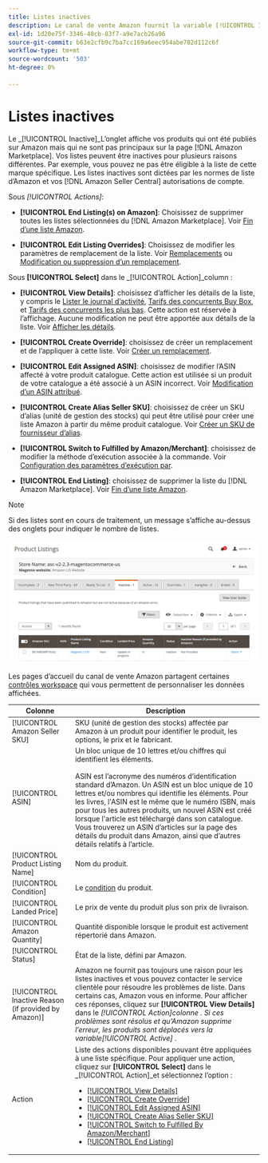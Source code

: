 ```yaml
---
title: Listes inactives
description: Le canal de vente Amazon fournit la variable [!UICONTROL Inactive] pour surveiller votre compte actuellement inactif [!DNL Amazon Marketplace] des listes.
exl-id: 1d20e75f-3346-48cb-83f7-a9e7acb26a96
source-git-commit: b63e2cfb9c7ba7cc169a6eec954abe782d112c6f
workflow-type: tm+mt
source-wordcount: '503'
ht-degree: 0%

---
```


# Listes inactives

Le _[!UICONTROL Inactive]_L’onglet affiche vos produits qui ont été publiés sur Amazon mais qui ne sont pas principaux sur la page [!DNL Amazon Marketplace]. Vos listes peuvent être inactives pour plusieurs raisons différentes. Par exemple, vous pouvez ne pas être éligible à la liste de cette marque spécifique. Les listes inactives sont dictées par les normes de liste d’Amazon et vos [!DNL Amazon Seller Central] autorisations de compte.

Sous _[!UICONTROL Actions]_:

- **[!UICONTROL End Listing(s) on Amazon]**: Choisissez de supprimer toutes les listes sélectionnées du [!DNL Amazon Marketplace]. Voir [Fin d’une liste Amazon](./end-listings-manually.md).

- **[!UICONTROL Edit Listing Overrides]**: Choisissez de modifier les paramètres de remplacement de la liste. Voir [Remplacements](./overrides.md) ou [Modification ou suppression d’un remplacement](./creating-editing-overrides.md#edit-override-single-listing).

Sous **[!UICONTROL Select]** dans le _[!UICONTROL Action]_column :

- **[!UICONTROL View Details]**: choisissez d’afficher les détails de la liste, y compris le [Lister le journal d’activité](./product-listing-details.md#listing-activity-log), [Tarifs des concurrents Buy Box](./product-listing-details.md#buy-box-competitor-pricing), et [Tarifs des concurrents les plus bas](./product-listing-details.md#lowest-competitor-pricing). Cette action est réservée à l’affichage. Aucune modification ne peut être apportée aux détails de la liste. Voir [Afficher les détails](./product-listing-details.md).

- **[!UICONTROL Create Override]**: choisissez de créer un remplacement et de l’appliquer à cette liste. Voir [Créer un remplacement](./creating-editing-overrides.md).

- **[!UICONTROL Edit Assigned ASIN]**: choisissez de modifier l’ASIN affecté à votre produit catalogue. Cette action est utilisée si un produit de votre catalogue a été associé à un ASIN incorrect. Voir [Modification d’un ASIN attribué](./edit-assigned-asin.md).

- **[!UICONTROL Create Alias Seller SKU]**: choisissez de créer un SKU d’alias (unité de gestion des stocks) qui peut être utilisé pour créer une liste Amazon à partir du même produit catalogue. Voir [Créer un SKU de fournisseur d’alias](./create-alias-seller-sku.md).

- **[!UICONTROL Switch to Fulfilled by Amazon/Merchant]**: choisissez de modifier la méthode d’exécution associée à la commande. Voir [Configuration des paramètres d’exécution par](./fulfilled-by.md#configure-fulfilled-by-settings).

- **[!UICONTROL End Listing]**: choisissez de supprimer la liste du [!DNL Amazon Marketplace]. Voir [Fin d’une liste Amazon](./end-listings-manually.md).

>[!NOTE]
>
>Si des listes sont en cours de traitement, un message s’affiche au-dessus des onglets pour indiquer le nombre de listes.

![Listes Amazon inactives](assets/amazon-inactive-listings.png)

Les pages d’accueil du canal de vente Amazon partagent certaines [contrôles workspace](./workspace-controls.md) qui vous permettent de personnaliser les données affichées.

| Colonne | Description |
|--- |--- |
| [!UICONTROL Amazon Seller SKU] | SKU (unité de gestion des stocks) affectée par Amazon à un produit pour identifier le produit, les options, le prix et le fabricant. |
| [!UICONTROL ASIN] | Un bloc unique de 10 lettres et/ou chiffres qui identifient les éléments.<br><br>ASIN est l’acronyme des numéros d’identification standard d’Amazon. Un ASIN est un bloc unique de 10 lettres et/ou nombres qui identifie les éléments. Pour les livres, l&#39;ASIN est le même que le numéro ISBN, mais pour tous les autres produits, un nouvel ASIN est créé lorsque l&#39;article est téléchargé dans son catalogue. Vous trouverez un ASIN d’articles sur la page des détails du produit dans Amazon, ainsi que d’autres détails relatifs à l’article. |
| [!UICONTROL Product Listing Name] | Nom du produit. |
| [!UICONTROL Condition] | Le [condition](./product-listing-condition.md) du produit. |
| [!UICONTROL Landed Price] | Le prix de vente du produit plus son prix de livraison. |
| [!UICONTROL Amazon Quantity] | Quantité disponible lorsque le produit est activement répertorié dans Amazon. |
| [!UICONTROL Status] | État de la liste, défini par Amazon. |
| [!UICONTROL Inactive Reason (if provided by Amazon)] | Amazon ne fournit pas toujours une raison pour les listes inactives et vous pouvez contacter le service clientèle pour résoudre les problèmes de liste. Dans certains cas, Amazon vous en informe. Pour afficher ces réponses, cliquez sur **[!UICONTROL View Details]** dans le _[!UICONTROL Action]_colonne . Si ces problèmes sont résolus et qu’Amazon supprime l’erreur, les produits sont déplacés vers la variable_[!UICONTROL Active]_ . |
| Action | Liste des actions disponibles pouvant être appliquées à une liste spécifique. Pour appliquer une action, cliquez sur **[!UICONTROL Select]** dans le _[!UICONTROL Action]_et sélectionnez l’option :<ul><li>[[!UICONTROL View Details]](./product-listing-details.md)</li><li>[[!UICONTROL Create Override]](./creating-editing-overrides.md)</li><li>[[!UICONTROL Edit Assigned ASIN]](./edit-assigned-asin.md)</li><li>[[!UICONTROL Create Alias Seller SKU]](./create-alias-seller-sku.md#region-specific)</li><li>[[!UICONTROL Switch to Fulfilled By Amazon/Merchant]](./fulfilled-by.md#configure-fulfilled-by-settings)</li><li>[[!UICONTROL End Listing]](./end-listings-manually.md)</li></ul> |
